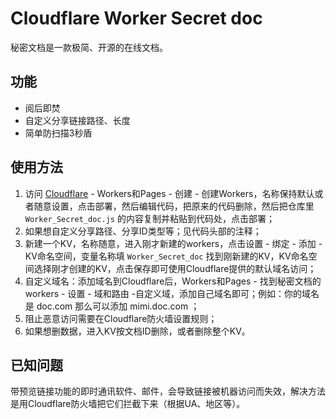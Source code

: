 # Cloudflare Worker Secret doc
秘密文档是一款极简、开源的在线文档。
## 功能

- 阅后即焚
- 自定义分享链接路径、长度
- 简单防扫描3秒盾

## 使用方法

1. 访问 [Cloudflare](https://www.cloudflare.com) - Workers和Pages - 创建 - 创建Workers，名称保持默认或者随意设置，点击部署，然后编辑代码，把原来的代码删除，然后把仓库里 `Worker_Secret_doc.js` 的内容复制并粘贴到代码处，点击部署；
2. 如果想自定义分享路径、分享ID类型等；见代码头部的注释；
3. 新建一个KV，名称随意，进入刚才新建的workers，点击设置 - 绑定 - 添加 - KV命名空间，变量名称填 `Worker_Secret_doc` 找到刚新建的KV，KV命名空间选择刚才创建的KV，点击保存即可使用Cloudflare提供的默认域名访问；
4. 自定义域名：添加域名到Cloudflare后，Workers和Pages - 找到秘密文档的 workers - 设置 - 域和路由 -自定义域，添加自己域名即可；例如：你的域名是 doc.com 那么可以添加 mimi.doc.com ；
5. 阻止恶意访问需要在Cloudflare防火墙设置规则；
6. 如果想删数据，进入KV按文档ID删除，或者删除整个KV。

## 已知问题

带预览链接功能的即时通讯软件、邮件，会导致链接被机器访问而失效，解决方法是用Cloudflare防火墙把它们拦截下来（根据UA、地区等）。
